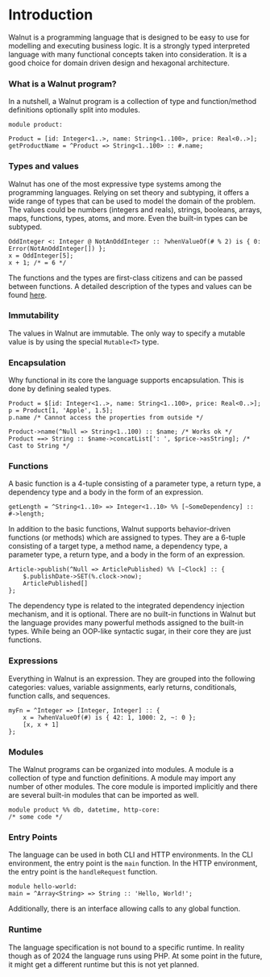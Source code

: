 # Introduction
Walnut is a programming language that is designed to be easy to use for modelling and executing business logic. 
It is a strongly typed interpreted language with many functional concepts taken into consideration.
It is a good choice for domain driven design and hexagonal architecture. 

### What is a Walnut program?
In a nutshell, a Walnut program is a collection of type and function/method definitions optionally split into modules.
```walnut
module product:

Product = [id: Integer<1..>, name: String<1..100>, price: Real<0..>];
getProductName = ^Product => String<1..100> :: #.name;
```

### Types and values
Walnut has one of the most expressive type systems among the programming languages. Relying on set theory and subtyping,
it offers a wide range of types that can be used to model the domain of the problem.
The values could be numbers (integers and reals), strings, booleans, arrays, maps, functions, types, atoms, and more.
Even the built-in types can be subtyped.
```walnut
OddInteger <: Integer @ NotAnOddInteger :: ?whenValueOf(# % 2) is { 0: Error(NotAnOddInteger[]) };
x = OddInteger[5];
x + 1; /* = 6 */
```
The functions and the types are first-class citizens and can be passed between functions.
A detailed description of the types and values can be found [here](02-types-and-values.md).

### Immutability
The values in Walnut are immutable. The only way to specify a mutable value is by using the special `Mutable<T>` type.

### Encapsulation
Why functional in its core the language supports encapsulation. This is done by defining sealed types.
```walnut
Product = $[id: Integer<1..>, name: String<1..100>, price: Real<0..>];
p = Product[1, 'Apple', 1.5];
p.name /* Cannot access the properties from outside */

Product->name(^Null => String<1..100) :: $name; /* Works ok */
Product ==> String :: $name->concatList[': ', $price->asString]; /* Cast to String */
```

### Functions
A basic function is a 4-tuple consisting of a parameter type, a return type, a dependency type and a body in the form of an expression. 
```walnut
getLength = ^String<1..10> => Integer<1..10> %% [~SomeDependency] :: #->length;
```
In addition to the basic functions, Walnut supports behavior-driven functions (or methods) which are assigned to types.
They are a 6-tuple consisting of a target type, a method name, a dependency type, a parameter type, a return type, 
and a body in the form of an expression.
```walnut
Article->publish(^Null => ArticlePublished) %% [~Clock] :: {
    $.publishDate->SET(%.clock->now);
    ArticlePublished[]
};
```
The dependency type is related to the integrated dependency injection mechanism, and it is optional.
There are no built-in functions in Walnut but the language provides many powerful methods assigned to the 
built-in types. While being an OOP-like syntactic sugar, in their core they are just functions.

### Expressions
Everything in Walnut is an expression. They are grouped into the following categories: values, variable assignments, 
early returns, conditionals, function calls, and sequences.
```walnut
myFn = ^Integer => [Integer, Integer] :: {
    x = ?whenValueOf(#) is { 42: 1, 1000: 2, ~: 0 };
    [x, x + 1]
};
```

### Modules
The Walnut programs can be organized into modules. A module is a collection of type and function definitions.
A module may import any number of other modules. The core module is imported implicitly and there are several
built-in modules that can be imported as well.
```walnut
module product %% db, datetime, http-core:
/* some code */
```

### Entry Points
The language can be used in both CLI and HTTP environments. In the CLI environment, the entry point is the 
`main` function. In the HTTP environment, the entry point is the `handleRequest` function.

```walnut
module hello-world:
main = ^Array<String> => String :: 'Hello, World!';
```
Additionally, there is an interface allowing calls to any global function. 

### Runtime
The language specification is not bound to a specific runtime. In reality though as of 2024 the language runs
using PHP. At some point in the future, it might get a different runtime but this is not yet planned.